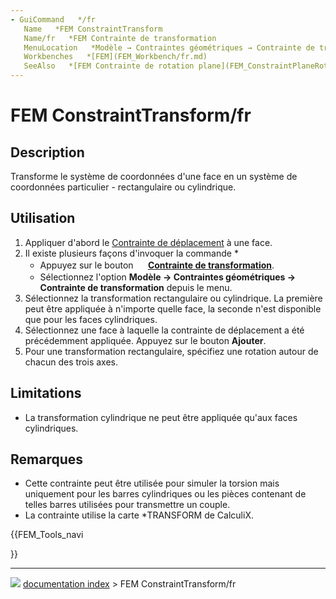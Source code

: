 ```yaml
---
- GuiCommand   */fr
   Name   *FEM ConstraintTransform
   Name/fr   *FEM Contrainte de transformation
   MenuLocation   *Modèle → Contraintes géométriques → Contrainte de transformation
   Workbenches   *[FEM](FEM_Workbench/fr.md)
   SeeAlso   *[FEM Contrainte de rotation plane](FEM_ConstraintPlaneRotation/fr.md)
---
```


# FEM ConstraintTransform/fr

## Description

Transforme le système de coordonnées d\'une face en un système de coordonnées particulier - rectangulaire ou cylindrique.

## Utilisation

1.  Appliquer d\'abord le [Contrainte de déplacement](FEM_ConstraintDisplacement/fr.md) à une face.
2.  Il existe plusieurs façons d\'invoquer la commande    *
    -   Appuyez sur le bouton **<img src="images/FEM_ConstraintTransform.svg" width=16px> [Contrainte de transformation](FEM_ConstraintTransform/fr.md)**.
    -   Sélectionnez l\'option **Modèle → Contraintes géométriques → <img src="images/FEM_ConstraintTransform.svg" width=16px> Contrainte de transformation** depuis le menu.
3.  Sélectionnez la transformation rectangulaire ou cylindrique. La première peut être appliquée à n\'importe quelle face, la seconde n\'est disponible que pour les faces cylindriques.
4.  Sélectionnez une face à laquelle la contrainte de déplacement a été précédemment appliquée. Appuyez sur le bouton **Ajouter**.
5.  Pour une transformation rectangulaire, spécifiez une rotation autour de chacun des trois axes.

## Limitations

-   La transformation cylindrique ne peut être appliquée qu\'aux faces cylindriques.

## Remarques

-   Cette contrainte peut être utilisée pour simuler la torsion mais uniquement pour les barres cylindriques ou les pièces contenant de telles barres utilisées pour transmettre un couple.
-   La contrainte utilise la carte \*TRANSFORM de CalculiX.





{{FEM_Tools_navi

}}



---
![](images/Right_arrow.png) [documentation index](../README.md) > FEM ConstraintTransform/fr
